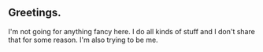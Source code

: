 ## Greetings.

I'm not going for anything fancy here.
I do all kinds of stuff and I don't share that for some reason.
I'm also trying to be me.
